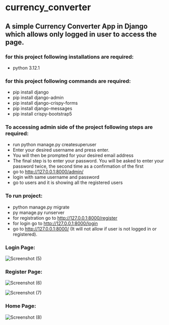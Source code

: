 # currency_converter
## A simple Currency Converter App in Django which allows only logged in user to access the page.

### for this project following installations are required:
- python 3.12.1

### for this project following commands are required:
- pip install django
- pip install django-admin
- pip install django-crispy-forms
- pip install django-messages
- pip install crispy-bootstrap5

### To accessing admin side of the project following steps are required:
- run python manage.py createsuperuser
- Enter your desired username and press enter.
- You will then be prompted for your desired email address
- The final step is to enter your password. You will be asked to enter your password twice, the second time as a confirmation of the first
- go to http://127.0.0.1:8000/admin/
- login with same username and password
- go to users and it is showing all the registered users

### To run project:
- python manage.py migrate
- py manage.py runserver
- for registration go to http://127.0.0.1:8000/register
- for login go to http://127.0.0.1:8000/login
- go to http://127.0.0.1:8000/ (It will not allow if user is not logged in or registered).


### Login Page:
![Screenshot (5)](https://github.com/deepsanghani/currency_converter/assets/59606437/d64e989e-08e0-4796-8695-fe0ba52791dd)

### Register Page:
![Screenshot (6)](https://github.com/deepsanghani/currency_converter/assets/59606437/7a0314cd-7749-4642-950e-afec7d678b09)

![Screenshot (7)](https://github.com/deepsanghani/currency_converter/assets/59606437/264d100f-f1e7-460e-8df6-3cea4e04c08e)

### Home Page:
![Screenshot (8)](https://github.com/deepsanghani/currency_converter/assets/59606437/aa009e71-4510-4718-81f0-f93820882c4f)

